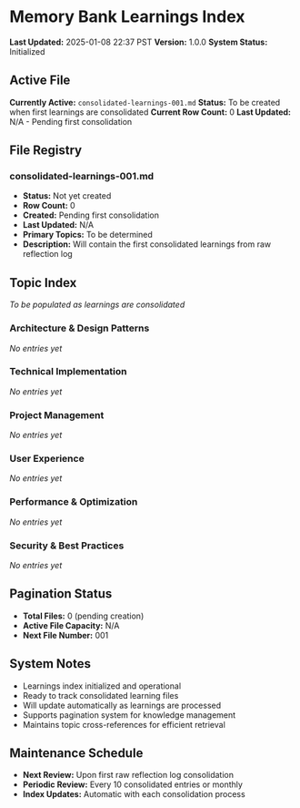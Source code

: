 # Memory Bank Learnings Index

**Last Updated:** 2025-01-08 22:37 PST **Version:** 1.0.0 **System Status:** Initialized

## Active File

**Currently Active:** `consolidated-learnings-001.md` **Status:** To be created when first learnings
are consolidated **Current Row Count:** 0 **Last Updated:** N/A - Pending first consolidation

## File Registry

### consolidated-learnings-001.md

- **Status:** Not yet created
- **Row Count:** 0
- **Created:** Pending first consolidation
- **Last Updated:** N/A
- **Primary Topics:** To be determined
- **Description:** Will contain the first consolidated learnings from raw reflection log

## Topic Index

_To be populated as learnings are consolidated_

### Architecture & Design Patterns

_No entries yet_

### Technical Implementation

_No entries yet_

### Project Management

_No entries yet_

### User Experience

_No entries yet_

### Performance & Optimization

_No entries yet_

### Security & Best Practices

_No entries yet_

## Pagination Status

- **Total Files:** 0 (pending creation)
- **Active File Capacity:** N/A
- **Next File Number:** 001

## System Notes

- Learnings index initialized and operational
- Ready to track consolidated learning files
- Will update automatically as learnings are processed
- Supports pagination system for knowledge management
- Maintains topic cross-references for efficient retrieval

## Maintenance Schedule

- **Next Review:** Upon first raw reflection log consolidation
- **Periodic Review:** Every 10 consolidated entries or monthly
- **Index Updates:** Automatic with each consolidation process